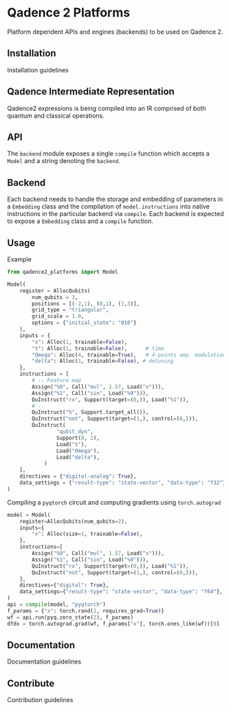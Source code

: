 # Qadence 2 Platforms
Platform dependent APIs and engines (backends) to be used on Qadence 2.


## Installation
Installation guidelines

## Qadence Intermediate Representation
Qadence2 expressions is being compiled into an IR comprised of both quantum and classical operations.
## API
The `backend` module exposes a single `compile` function which accepts a `Model` and a string denoting the `backend`.
## Backend
Each backend needs to handle the storage and embedding of parameters in a `Embedding` class
and the compilation of `model.instructions` into native instructions in the particular backend via `compile`.
Each backend is expected to expose a `Embedding` class and a `compile` function.

## Usage

Example
```python
from qadence2_platforms import Model

Model(
    register = AllocQubits(
        num_qubits = 3,
        positions = [(-2,1), (0,1), (1,3)],
        grid_type = "triangular",
        grid_scale = 1.0,
        options = {"initial_state": "010"}
    ),
    inputs = {
        "x": Alloc(1, trainable=False),
        "t": Alloc(1, trainable=False),      # time
        "Omega": Alloc(4, trainable=True),   # 4-points amp. modulation
        "delta": Alloc(1, trainable=False), # detuning
    },
    instructions = [
        # -- Feature map
        Assign("%0", Call("mul", 1.57, Load("x"))),
        Assign("%1", Call("sin", Load("%0"))),
        QuInstruct("rx", Support(target=(0,)), Load("%1")),
        # --
        QuInstruct("h", Support.target_all()),
        QuInstruct("not", Support(target=(1,), control=(0,))),
        QuInstruct(
		        "qubit_dyn",
		        Support(0, 2),
		        Load("t"),
		        Load("Omega"),
		        Load("delta"),
		    )
    ],
    directives = {"digital-analog": True},
    data_settings = {"result-type": "state-vector", "data-type": "f32"}
)
```

Compiling a `pyqtorch` circuit and computing gradients using `torch.autograd`

```python
model = Model(
    register=AllocQubits(num_qubits=2),
    inputs={
        "x": Alloc(size=1, trainable=False),
    },
    instructions=[
        Assign("%0", Call("mul", 1.57, Load("x"))),
        Assign("%1", Call("sin", Load("%0"))),
        QuInstruct("rx", Support(target=(0,)), Load("%1")),
        QuInstruct("not", Support(target=(1,), control=(0,))),
    ],
    directives={"digital": True},
    data_settings={"result-type": "state-vector", "data-type": "f64"},
)
api = compile(model, "pyqtorch")
f_params = {"x": torch.rand(1, requires_grad=True)}
wf = api.run(pyq.zero_state(2), f_params)
dfdx = torch.autograd.grad(wf, f_params["x"], torch.ones_like(wf))[0]
```

## Documentation
Documentation guidelines

## Contribute
Contribution guidelines
